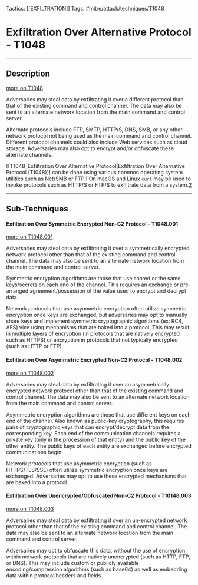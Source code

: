 Tactics: [[EXFILTRATION]]
Tags: #mitre/attack/techniques/T1048  

# Exfiltration Over Alternative Protocol - T1048
---
## Description
[more on T1048](https://attack.mitre.org/techniques/T1048)

Adversaries may steal data by exfiltrating it over a different protocol than that of the existing command and control channel. The data may also be sent to an alternate network location from the main command and control server.

Alternate protocols include FTP, SMTP, HTTP/S, DNS, SMB, or any other network protocol not being used as the main command and control channel. Different protocol channels could also include Web services such as cloud storage. Adversaries may also opt to encrypt and/or obfuscate these alternate channels.

[[T1048_Exfiltration Over Alternative Protocol|Exfiltration Over Alternative Protocol (T1048)]] can be done using various common operating system utilities such as [Net](https://attack.mitre.org/software/S0039)/SMB or FTP.[1](http://researchcenter.paloaltonetworks.com/2016/10/unit42-oilrig-malware-campaign-updates-toolset-and-expands-targets/) On macOS and Linux `curl` may be used to invoke protocols such as HTTP/S or FTP/S to exfiltrate data from a system.[2](https://labs.sentinelone.com/20-common-tools-techniques-used-by-macos-threat-actors-malware/)

---
## Sub-Techniques

#### Exfiltration Over Symmetric Encrypted Non-C2 Protocol - T1048.001
[more on T1048.001](https://attack.mitre.org/techniques/T1048/001)

Adversaries may steal data by exfiltrating it over a symmetrically encrypted network protocol other than that of the existing command and control channel. The data may also be sent to an alternate network location from the main command and control server.

Symmetric encryption algorithms are those that use shared or the same keys/secrets on each end of the channel. This requires an exchange or pre-arranged agreement/possession of the value used to encrypt and decrypt data.

Network protocols that use asymmetric encryption often utilize symmetric encryption once keys are exchanged, but adversaries may opt to manually share keys and implement symmetric cryptographic algorithms (ex: RC4, AES) vice using mechanisms that are baked into a protocol. This may result in multiple layers of encryption (in protocols that are natively encrypted such as HTTPS) or encryption in protocols that not typically encrypted (such as HTTP or FTP).

#### Exfiltration Over Asymmetric Encrypted Non-C2 Protocol - T1048.002
[more on T1048.002](https://attack.mitre.org/techniques/T1048/002)

Adversaries may steal data by exfiltrating it over an asymmetrically encrypted network protocol other than that of the existing command and control channel. The data may also be sent to an alternate network location from the main command and control server.

Asymmetric encryption algorithms are those that use different keys on each end of the channel. Also known as public-key cryptography, this requires pairs of cryptographic keys that can encrypt/decrypt data from the corresponding key. Each end of the communication channels requires a private key (only in the procession of that entity) and the public key of the other entity. The public keys of each entity are exchanged before encrypted communications begin.

Network protocols that use asymmetric encryption (such as HTTPS/TLS/SSL) often utilize symmetric encryption once keys are exchanged. Adversaries may opt to use these encrypted mechanisms that are baked into a protocol.

#### Exfiltration Over Unencrypted/Obfuscated Non-C2 Protocol - T10148.003
[more on T1048.003](https://attack.mitre.org/techniques/T1048/003)

Adversaries may steal data by exfiltrating it over an un-encrypted network protocol other than that of the existing command and control channel. The data may also be sent to an alternate network location from the main command and control server.

Adversaries may opt to obfuscate this data, without the use of encryption, within network protocols that are natively unencrypted (such as HTTP, FTP, or DNS). This may include custom or publicly available encoding/compression algorithms (such as base64) as well as embedding data within protocol headers and fields.


